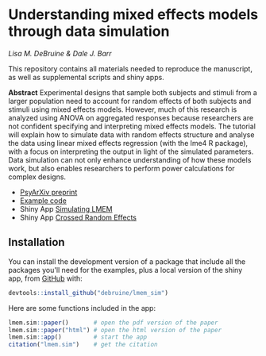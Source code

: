 # Understanding mixed effects models through data simulation

*Lisa M. DeBruine & Dale J. Barr*

This repository contains all materials needed to reproduce the manuscript, as well as supplemental scripts and shiny apps.

**Abstract** Experimental designs that sample both subjects and stimuli from a larger population need to account for random effects of both subjects and stimuli using mixed effects models. However, much of this research is analyzed using ANOVA on aggregated responses because researchers are not confident specifying and interpreting mixed effects models. The tutorial will explain how to simulate data with random effects structure and analyse the data using linear mixed effects regression (with the lme4 R package), with a focus on interpreting the output in light of the simulated parameters. Data simulation can not only enhance understanding of how these models work, but also enables researchers to perform power calculations for complex designs.


* [PsyArXiv preprint](https://psyarxiv.com/xp5cy)
* [Example code](https://debruine.github.io/lmem_sim/articles/)
* Shiny App [Simulating LMEM](http://shiny.psy.gla.ac.uk/lmem_sim/)
* Shiny App [Crossed Random Effects](http://shiny.psy.gla.ac.uk/crossed/)

## Installation

You can install the development version of a package that include all the packages you'll need for the examples, plus a local version of the shiny app, from [GitHub](https://github.com/debruine/lmem_sim) with:

``` r
devtools::install_github("debruine/lmem_sim")
```

Here are some functions included in the app:

``` r
lmem.sim::paper()       # open the pdf version of the paper
lmem.sim::paper("html") # open the html version of the paper
lmem.sim::app()         # start the app
citation("lmem.sim")    # get the citation
```

